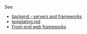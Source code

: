 


See:
* [backend - servers and frameworks](backend.md)
* [templating.md](templating.md)
* [Front-end web frameworks](frontend.md)


